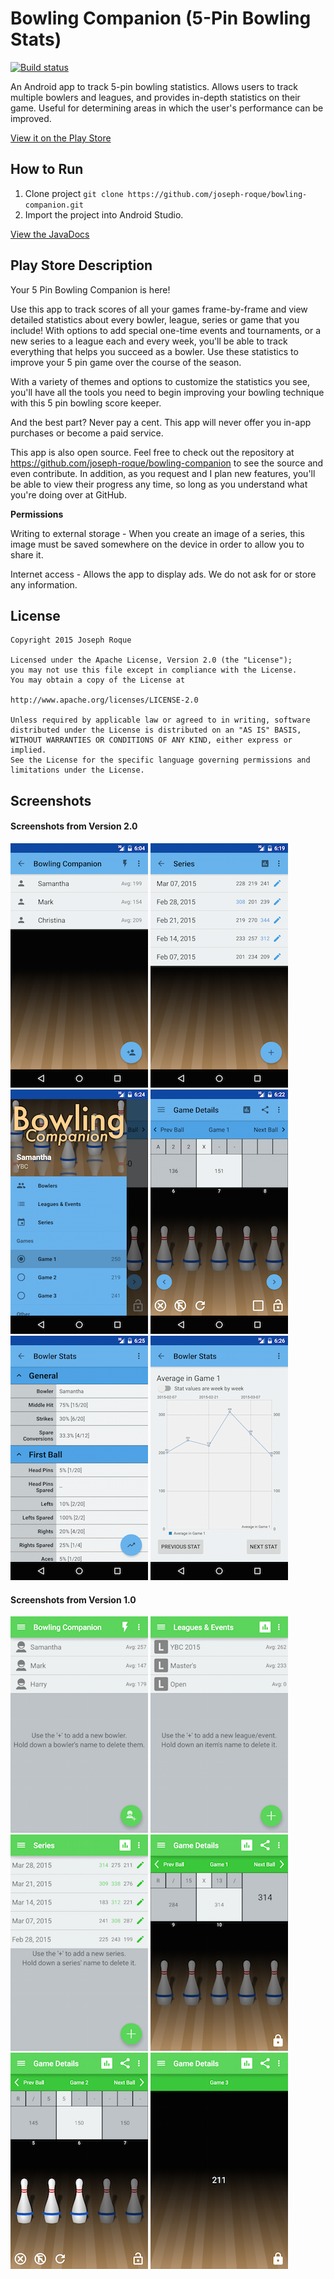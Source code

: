 # Bowling Companion (5-Pin Bowling Stats)

[![Build status](https://travis-ci.org/joseph-roque/bowling-companion.svg?branch=master)](https://travis-ci.org/joseph-roque/bowling-companion)

An Android app to track 5-pin bowling statistics. Allows users to track multiple bowlers and leagues, and provides in-depth statistics on their game. Useful for determining areas in which the user's performance can be improved.

[View it on the Play Store](https://play.google.com/store/apps/details?id=ca.josephroque.bowlingcompanion)

## How to Run
1. Clone project ```git clone https://github.com/joseph-roque/bowling-companion.git```
2. Import the project into Android Studio.

[View the JavaDocs](http://joseph-roque.github.io/bowling-companion/)

## Play Store Description
Your 5 Pin Bowling Companion is here!

Use this app to track scores of all your games frame-by-frame and view detailed statistics about every bowler, league, series or game that you include! With options to add special one-time events and tournaments, or a new series to a league each and every week, you'll be able to track everything that helps you succeed as a bowler. Use these statistics to improve your 5 pin game over the course of the season.

With a variety of themes and options to customize the statistics you see, you'll have all the tools you need to begin improving your bowling technique with this 5 pin bowling score keeper.

And the best part? Never pay a cent. This app will never offer you in-app purchases or become a paid service.

This app is also open source. Feel free to check out the repository at https://github.com/joseph-roque/bowling-companion to see the source and even contribute. In addition, as you request and I plan new features, you'll be able to view their progress any time, so long as you understand what you're doing over at GitHub.

**Permissions**

Writing to external storage - When you create an image of a series, this image must be saved somewhere on the device in order to allow you to share it.

Internet access - Allows the app to display ads. We do not ask for or store any information.

## License

```
Copyright 2015 Joseph Roque

Licensed under the Apache License, Version 2.0 (the "License");
you may not use this file except in compliance with the License.
You may obtain a copy of the License at

http://www.apache.org/licenses/LICENSE-2.0

Unless required by applicable law or agreed to in writing, software
distributed under the License is distributed on an "AS IS" BASIS,
WITHOUT WARRANTIES OR CONDITIONS OF ANY KIND, either express or implied.
See the License for the specific language governing permissions and
limitations under the License.
```

## Screenshots

#### Screenshots from Version 2.0
![Version 2.0 - Select a bowler](/screenshots/v2.0_bowlers.png)
![Version 2.0 - Select a series](/screenshots/v2.0_series.png)
![Version 2.0 - Navigation](/screenshots/v2.0_nav.png)
![Version 2.0 - Editing a game](/screenshots/v2.0_editingpart.png)
![Version 2.0 - Statistics](/screenshots/v2.0_stats.png)
![Version 2.0 - Graphs](/screenshots/v2.0_statsgraph.png)

#### Screenshots from Version 1.0
![Version 1.0 - Select a bowler](/screenshots/v1.0_bowlers.png)
![Version 1.0 - Select a league](/screenshots/v1.0_leagues.png)
![Version 1.0 - Select a series](/screenshots/v1.0_series.png)
![Version 1.0 - Locked Game](/screenshots/v1.0_editingfin.png)
![Version 1.0 - Unlocked Game](/screenshots/v1.0_editingpart.png)
![Version 1.0 - Manual Score Game](/screenshots/v1.0_manual.png)
